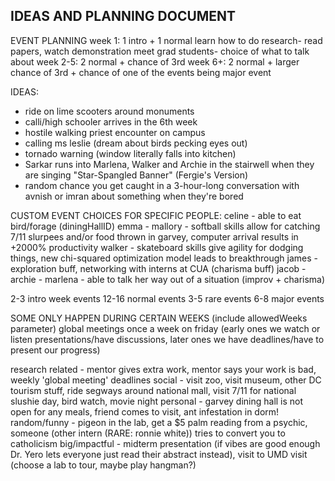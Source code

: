 ## IDEAS AND PLANNING DOCUMENT

EVENT PLANNING
week 1: 1 intro + 1 normal
    learn how to do research- read papers, watch demonstration
    meet grad students- choice of what to talk about
week 2-5: 2 normal + chance of 3rd
week 6+: 2 normal + larger chance of 3rd + chance of one of the events being major event

IDEAS: 
- ride on lime scooters around monuments
- calli/high schooler arrives in the 6th week
- hostile walking priest encounter on campus
- calling ms leslie (dream about birds pecking eyes out)
- tornado warning (window literally falls into kitchen)
- Sarkar runs into Marlena, Walker and Archie in the stairwell when they are singing "Star-Spangled Banner" (Fergie's Version)
- random chance you get caught in a 3-hour-long conversation with avnish or imran about something when they're bored



CUSTOM EVENT CHOICES FOR SPECIFIC PEOPLE:
celine - able to eat bird/forage (diningHallID)
emma - 
mallory - softball skills allow for catching 7/11 slurpees and/or food thrown in garvey, computer arrival results in +2000% productivity
walker - skateboard skills give agility for dodging things, new chi-squared optimization model leads to breakthrough
james - exploration buff, networking with interns at CUA (charisma buff)
jacob - 
archie - 
marlena - able to talk her way out of a situation (improv + charisma)



2-3 intro week events
12-16 normal events
3-5 rare events
6-8 major events

SOME ONLY HAPPEN DURING CERTAIN WEEKS (include allowedWeeks parameter)
global meetings once a week on friday (early ones we watch or listen presentations/have discussions, later ones we have deadlines/have to present our progress)

research related - mentor gives extra work, mentor says your work is bad, weekly 'global meeting' deadlines
social - visit zoo, visit museum, other DC tourism stuff, ride segways around national mall, visit 7/11 for national slushie day, bird watch, movie night
personal - garvey dining hall is not open for any meals, friend comes to visit, ant infestation in dorm!
random/funny - pigeon in the lab, get a $5 palm reading from a psychic, someone (other intern (RARE: ronnie white)) tries to convert you to catholicism
big/impactful - midterm presentation (if vibes are good enough Dr. Yero lets everyone just read their abstract instead), visit to UMD visit (choose a lab to tour, maybe play hangman?)

